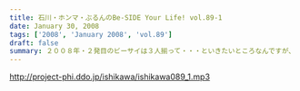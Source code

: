 ```yaml
---
title: 石川・ホンマ・ぶるんのBe-SIDE Your Life! vol.89-1
date: January 30, 2008
tags: ['2008', 'January 2008', 'vol.89']
draft: false
summary: ２００８年・２発目のビーサイは３人揃って・・・といきたいところなんですが、お大尽出勤がお一人様・・・。とまあ、なんですが、男ばかりですが宝塚トークなんぞありーので。収録を行っているスタジオから東京の宝塚劇場も近いから今度ツアーでも組みますか！？NAMAE
---
```


http://project-phi.ddo.jp/ishikawa/ishikawa089_1.mp3